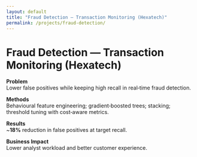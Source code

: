 ```yaml
---
layout: default
title: "Fraud Detection — Transaction Monitoring (Hexatech)"
permalink: /projects/fraud-detection/
---
```


# Fraud Detection — Transaction Monitoring (Hexatech)

**Problem**  
Lower false positives while keeping high recall in real‑time fraud detection.

**Methods**  
Behavioural feature engineering; gradient‑boosted trees; stacking; threshold tuning with cost‑aware metrics.

**Results**  
~**18%** reduction in false positives at target recall.

**Business Impact**  
Lower analyst workload and better customer experience.